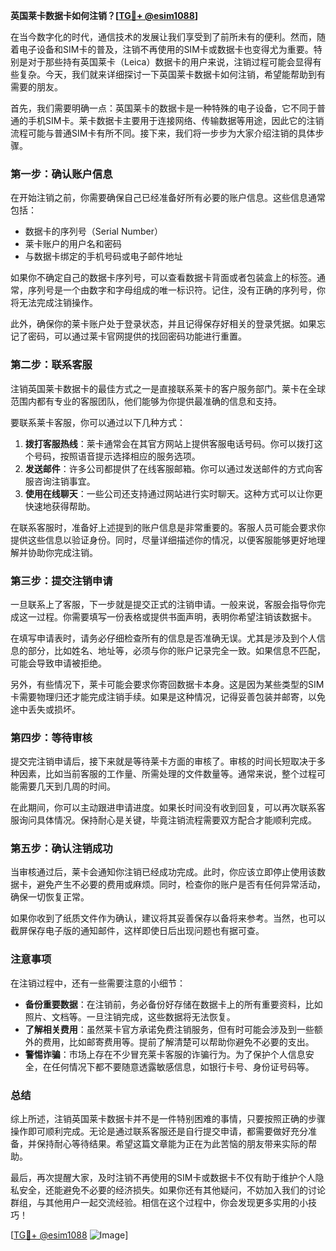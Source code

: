 **英国莱卡数据卡如何注销？[[TG💪+ @esim1088](https://t.me/s/esim1088)]**

在当今数字化的时代，通信技术的发展让我们享受到了前所未有的便利。然而，随着电子设备和SIM卡的普及，注销不再使用的SIM卡或数据卡也变得尤为重要。特别是对于那些持有英国莱卡（Leica）数据卡的用户来说，注销过程可能会显得有些复杂。今天，我们就来详细探讨一下英国莱卡数据卡如何注销，希望能帮助到有需要的朋友。

首先，我们需要明确一点：英国莱卡的数据卡是一种特殊的电子设备，它不同于普通的手机SIM卡。莱卡数据卡主要用于连接网络、传输数据等用途，因此它的注销流程可能与普通SIM卡有所不同。接下来，我们将一步步为大家介绍注销的具体步骤。

### **第一步：确认账户信息**
在开始注销之前，你需要确保自己已经准备好所有必要的账户信息。这些信息通常包括：
- 数据卡的序列号（Serial Number）
- 莱卡账户的用户名和密码
- 与数据卡绑定的手机号码或电子邮件地址

如果你不确定自己的数据卡序列号，可以查看数据卡背面或者包装盒上的标签。通常，序列号是一个由数字和字母组成的唯一标识符。记住，没有正确的序列号，你将无法完成注销操作。

此外，确保你的莱卡账户处于登录状态，并且记得保存好相关的登录凭据。如果忘记了密码，可以通过莱卡官网提供的找回密码功能进行重置。

### **第二步：联系客服**
注销英国莱卡数据卡的最佳方式之一是直接联系莱卡的客户服务部门。莱卡在全球范围内都有专业的客服团队，他们能够为你提供最准确的信息和支持。

要联系莱卡客服，你可以通过以下几种方式：
1. **拨打客服热线**：莱卡通常会在其官方网站上提供客服电话号码。你可以拨打这个号码，按照语音提示选择相应的服务选项。
2. **发送邮件**：许多公司都提供了在线客服邮箱。你可以通过发送邮件的方式向客服咨询注销事宜。
3. **使用在线聊天**：一些公司还支持通过网站进行实时聊天。这种方式可以让你更快速地获得帮助。

在联系客服时，准备好上述提到的账户信息是非常重要的。客服人员可能会要求你提供这些信息以验证身份。同时，尽量详细描述你的情况，以便客服能够更好地理解并协助你完成注销。

### **第三步：提交注销申请**
一旦联系上了客服，下一步就是提交正式的注销申请。一般来说，客服会指导你完成这一过程。你需要填写一份表格或提供书面声明，表明你希望注销该数据卡。

在填写申请表时，请务必仔细检查所有的信息是否准确无误。尤其是涉及到个人信息的部分，比如姓名、地址等，必须与你的账户记录完全一致。如果信息不匹配，可能会导致申请被拒绝。

另外，有些情况下，莱卡可能会要求你寄回数据卡本身。这是因为某些类型的SIM卡需要物理归还才能完成注销手续。如果是这种情况，记得妥善包装并邮寄，以免途中丢失或损坏。

### **第四步：等待审核**
提交完注销申请后，接下来就是等待莱卡方面的审核了。审核的时间长短取决于多种因素，比如当前客服的工作量、所需处理的文件数量等。通常来说，整个过程可能需要几天到几周的时间。

在此期间，你可以主动跟进申请进度。如果长时间没有收到回复，可以再次联系客服询问具体情况。保持耐心是关键，毕竟注销流程需要双方配合才能顺利完成。

### **第五步：确认注销成功**
当审核通过后，莱卡会通知你注销已经成功完成。此时，你应该立即停止使用该数据卡，避免产生不必要的费用或麻烦。同时，检查你的账户是否有任何异常活动，确保一切恢复正常。

如果你收到了纸质文件作为确认，建议将其妥善保存以备将来参考。当然，也可以截屏保存电子版的通知邮件，这样即使日后出现问题也有据可查。

### **注意事项**
在注销过程中，还有一些需要注意的小细节：
- **备份重要数据**：在注销前，务必备份好存储在数据卡上的所有重要资料，比如照片、文档等。一旦注销完成，这些数据将无法恢复。
- **了解相关费用**：虽然莱卡官方承诺免费注销服务，但有时可能会涉及到一些额外的费用，比如邮寄费用等。提前了解清楚可以帮助你避免不必要的支出。
- **警惕诈骗**：市场上存在不少冒充莱卡客服的诈骗行为。为了保护个人信息安全，在任何情况下都不要随意透露敏感信息，如银行卡号、身份证号码等。

### **总结**
综上所述，注销英国莱卡数据卡并不是一件特别困难的事情，只要按照正确的步骤操作即可顺利完成。无论是通过联系客服还是自行提交申请，都需要做好充分准备，并保持耐心等待结果。希望这篇文章能为正在为此苦恼的朋友带来实际的帮助。

最后，再次提醒大家，及时注销不再使用的SIM卡或数据卡不仅有助于维护个人隐私安全，还能避免不必要的经济损失。如果你还有其他疑问，不妨加入我们的讨论群组，与其他用户一起交流经验。相信在这个过程中，你会发现更多实用的小技巧！

[[TG💪+ @esim1088](https://t.me/s/esim1088) ![Image](https://i.postimg.cc/4NQfJmqS/Snipaste-2025-05-13-00-14-12.png)]